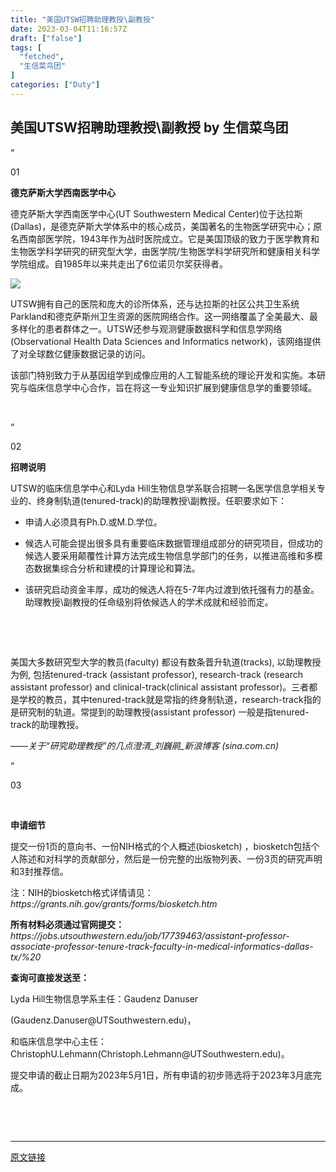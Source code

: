 ```yaml
---
title: "美国UTSW招聘助理教授\副教授"
date: 2023-03-04T11:16:57Z
draft: ["false"]
tags: [
  "fetched",
  "生信菜鸟团"
]
categories: ["Duty"]
---
```

美国UTSW招聘助理教授\副教授 by 生信菜鸟团
------
<div><section><section powered-by="xiumi.us"><section><section powered-by="xiumi.us"><section><p>“</p></section></section></section><section><section powered-by="xiumi.us"><section><p>01</p></section></section></section></section><section powered-by="xiumi.us"><section><span title="" opera-tn-ra-cell="_$.pages:0.layers:0.comps:1.title1"><p><strong>德克萨斯大学西南医学中心</strong></p></span> </section><section><section powered-by="xiumi.us"><p>德克萨斯大学西南医学中心(UT Southwestern Medical Center)位于达拉斯(Dallas)，是德克萨斯大学体系中的核心成员，美国著名的生物医学研究中心；原名西南部医学院，1943年作为战时医院成立。它是美国顶级的致力于医学教育和生物医学科学研究的研究型大学，由医学院/生物医学科学研究所和健康相关科学学院组成。自1985年以来共走出了6位诺贝尔奖获得者。</p></section><section powered-by="xiumi.us"><section><img data-ratio="0.6666667" data-src="https://mmbiz.qpic.cn/mmbiz_png/iaRJcrq2Los85mgNTEkoYtPGLjLhg8eIOgvTI1DUSCtYLicqO45ib34Yl5tX5EpGWF0WKnumfJq2dtiahiaLtF5cMibg/640?wx_fmt=png" data-type="png" data-w="474" src="https://mmbiz.qpic.cn/mmbiz_png/iaRJcrq2Los85mgNTEkoYtPGLjLhg8eIOgvTI1DUSCtYLicqO45ib34Yl5tX5EpGWF0WKnumfJq2dtiahiaLtF5cMibg/640?wx_fmt=png"></section></section><section powered-by="xiumi.us"><p>UTSW拥有自己的医院和庞大的诊所体系，还与达拉斯的社区公共卫生系统Parkland和德克萨斯州卫生资源的医院网络合作。这一网络覆盖了全美最大、最多样化的患者群体之一。UTSW还参与观测健康数据科学和信息学网络(Observational Health Data Sciences and Informatics network)，该网络提供了对全球数亿健康数据记录的访问。<br></p><p>该部门特别致力于从基因组学到成像应用的人工智能系统的理论开发和实施。本研究与临床信息学中心合作，旨在将这一专业知识扩展到健康信息学的重要领域。</p></section></section></section><section powered-by="xiumi.us"><p><br></p></section><section powered-by="xiumi.us"><section><section powered-by="xiumi.us"><section><p>“</p></section></section></section><section><section powered-by="xiumi.us"><section><p>02</p></section></section></section></section><section powered-by="xiumi.us"><section><span title="" opera-tn-ra-cell="_$.pages:0.layers:0.comps:4.title1"><p><b>招聘说明</b></p></span> </section><section><section powered-by="xiumi.us"><p>UTSW的临床信息学中心和Lyda Hill生物信息学系联合招聘一名医学信息学相关专业的、终身制轨道(tenured-track)的助理教授\副教授。任职要求如下：</p><ul><li><p>申请人必须具有Ph.D.或M.D.学位。</p></li><li><p>候选人可能会提出很多具有重要临床数据管理组成部分的研究项目，但成功的候选人要采用颠覆性计算方法完成生物信息学部门的任务，以推进高维和多模态数据集综合分析和建模的计算理论和算法。</p></li><li><p>该研究启动资金丰厚，成功的候选人将在5-7年内过渡到依托强有力的基金。助理教授\副教授的任命级别将依候选人的学术成就和经验而定。</p><p><br></p></li></ul><p><br></p><p>美国大多数研究型大学的教员(faculty) 都设有数条晋升轨道(tracks), 以助理教授为例, 包括tenured-track (assistant professor), research-track (research assistant professor) and clinical-track(clinical assistant professor)。三者都是学校的教员，其中tenured-track就是常指的终身制轨道，research-track指的是研究制的轨道。常提到的助理教授(assistant professor) 一般是指tenured-track的助理教授。</p><p><span><em>——关于“研究助理教授”的几点澄清_刘巍鹃_新浪博客 (sina.com.cn)</em></span></p></section></section></section><section powered-by="xiumi.us"><section><section powered-by="xiumi.us"><section><p>“</p></section></section></section><section><section powered-by="xiumi.us"><section><p>03</p></section></section></section></section><p powered-by="xiumi.us"><br></p><section powered-by="xiumi.us"><section><span title="" opera-tn-ra-cell="_$.pages:0.layers:0.comps:7.title1"><p><strong>申请细节</strong></p></span> </section><section><section powered-by="xiumi.us"><p>提交一份1页的意向书、一份NIH格式的个人概述(biosketch) ，biosketch包括个人陈述和对科学的贡献部分，然后是一份完整的出版物列表、一份3页的研究声明和3封推荐信。</p><p>注：NIH的biosketch格式详情请见：<em><span>https://grants.nih.gov/grants/forms/biosketch.htm</span></em></p><p><strong><span>所有材料必须通过官网提交：</span></strong><em><span>https://jobs.utsouthwestern.edu/job/17739463/assistant-professor-associate-professor-tenure-track-faculty-in-medical-informatics-dallas-tx/%20</span></em></p><p><span><strong><span>查询可直接发送至：</span></strong></span><br></p><p>Lyda Hill生物信息学系主任：Gaudenz Danuser</p><p>(Gaudenz.Danuser@UTSouthwestern.edu)，</p><p>和临床信息学中心主任：ChristophU.Lehmann(Christoph.Lehmann@UTSouthwestern.edu)。</p><p>提交申请的<span>截止日期</span>为2023年5月1日，所有申请的<span>初步筛选</span>将于2023年3月底完成。</p><p><br></p></section></section></section></section><p><br></p><p><mp-style-type data-value="10000"></mp-style-type></p></div>  
<hr>
<a href="https://mp.weixin.qq.com/s/VUmly34OuaytIHG1ESuiaA",target="_blank" rel="noopener noreferrer">原文链接</a>
